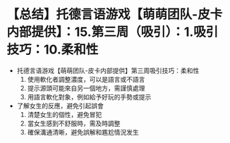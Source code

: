 # 【总结】托德言语游戏【萌萌团队-皮卡内部提供】：15.第三周（吸引）：1.吸引技巧：10.柔和性

-   托德言语游戏【萌萌团队-皮卡内部提供】第三周吸引技巧：柔和性
    1.  使用軟化者調整濃度，可以是語言或不語言
    2.  提示源頭可能來自另一個地方，需謹慎處理
    3.  用語言軟化對象，例如給予好玩的手勢或提示
-   了解女生的反應，避免引起誤會
    1.  清楚女生的個性，避免冒犯
    2.  當女生感到不舒服時，需及時調整
    3.  確保溝通清晰，避免誤解和尷尬情況发生